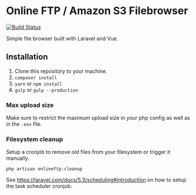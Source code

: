 # Online FTP / Amazon S3 Filebrowser 
[![Build Status](https://travis-ci.org/OFFLINE-GmbH/Online-FTP.svg?branch=master)](https://travis-ci.org/OFFLINE-GmbH/Online-FTP)

Simple file browser built with Laravel and Vue.

## Installation

1. Clone this repository to your machine.
1. `composer install`
1. `yarn` or `npm install`
1. `gulp` or `gulp --production`

### Max upload size

Make sure to restrict the maximum upload size in your php config as well as in the `.env` file.

### Filesystem cleanup
Setup a cronjob to remove old files from your filesystem or trigger it manually.

```
php artisan onlineftp:cleanup
```

See https://laravel.com/docs/5.3/scheduling#introduction on how to setup the task scheduler cronjob.
